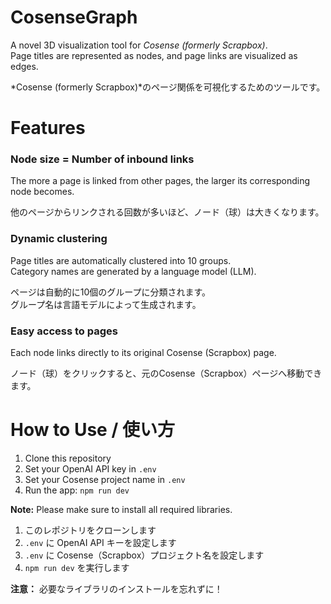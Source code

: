 # CosenseGraph  
A novel 3D visualization tool for *Cosense (formerly Scrapbox)*.  
Page titles are represented as nodes, and page links are visualized as edges.

*Cosense (formerly Scrapbox)*のページ関係を可視化するためのツールです。

# Features

### Node size = Number of inbound links
The more a page is linked from other pages, the larger its corresponding node becomes.  

他のページからリンクされる回数が多いほど、ノード（球）は大きくなります。


### Dynamic clustering
Page titles are automatically clustered into 10 groups.  
Category names are generated by a language model (LLM).  

ページは自動的に10個のグループに分類されます。  
グループ名は言語モデルによって生成されます。

### Easy access to pages
Each node links directly to its original Cosense (Scrapbox) page.  

ノード（球）をクリックすると、元のCosense（Scrapbox）ページへ移動できます。

# How to Use / 使い方

1. Clone this repository  
2. Set your OpenAI API key in `.env`  
3. Set your Cosense project name in `.env`  
4. Run the app: `npm run dev`  

**Note:** Please make sure to install all required libraries.  

1. このレポジトリをクローンします  
2. `.env` に OpenAI API キーを設定します  
3. `.env` に Cosense（Scrapbox）プロジェクト名を設定します  
4. `npm run dev` を実行します  

**注意：** 必要なライブラリのインストールを忘れずに！

